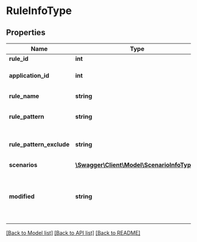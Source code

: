 # RuleInfoType

## Properties
Name | Type | Description | Notes
------------ | ------------- | ------------- | -------------
**rule_id** | **int** | The rule ID. | 
**application_id** | **int** | The application ID. | 
**rule_name** | **string** | The rule name. | 
**rule_pattern** | **string** | The rule pattern regex. | 
**rule_pattern_exclude** | **string** | The rule pattern exlude regex. | [optional] 
**scenarios** | [**\Swagger\Client\Model\ScenarioInfoType[]**](ScenarioInfoType.md) |  | [optional] 
**modified** | **string** | The rule editing UTC date in format: YYYY-MM-DD HH:mm:SS | 

[[Back to Model list]](../README.md#documentation-for-models) [[Back to API list]](../README.md#documentation-for-api-endpoints) [[Back to README]](../README.md)


